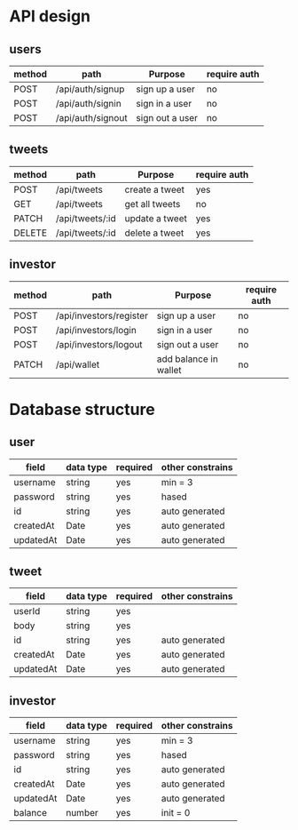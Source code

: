 # API design

## users

| method | path              | Purpose         | require auth |
| ------ | ----------------- | --------------- | ------------ |
| POST   | /api/auth/signup  | sign up a user  | no           |
| POST   | /api/auth/signin  | sign in a user  | no           |
| POST   | /api/auth/signout | sign out a user | no           |

## tweets

| method | path            | Purpose        | require auth |
| ------ | --------------- | -------------- | ------------ |
| POST   | /api/tweets     | create a tweet | yes          |
| GET    | /api/tweets     | get all tweets | no           |
| PATCH  | /api/tweets/:id | update a tweet | yes          |
| DELETE | /api/tweets/:id | delete a tweet | yes          |

## investor

| method | path                    | Purpose               | require auth |
| ------ | ----------------------- | --------------------- | ------------ |
| POST   | /api/investors/register | sign up a user        | no           |
| POST   | /api/investors/login    | sign in a user        | no           |
| POST   | /api/investors/logout   | sign out a user       | no           |
| PATCH  | /api/wallet             | add balance in wallet | no           |

# Database structure

## user

| field     | data type | required | other constrains |
| --------- | --------- | -------- | ---------------- |
| username  | string    | yes      | min = 3          |
| password  | string    | yes      | hased            |
| id        | string    | yes      | auto generated   |
| createdAt | Date      | yes      | auto generated   |
| updatedAt | Date      | yes      | auto generated   |

## tweet

| field     | data type | required | other constrains |
| --------- | --------- | -------- | ---------------- |
| userId    | string    | yes      |                  |
| body      | string    | yes      |                  |
| id        | string    | yes      | auto generated   |
| createdAt | Date      | yes      | auto generated   |
| updatedAt | Date      | yes      | auto generated   |

## investor

| field     | data type | required | other constrains |
| --------- | --------- | -------- | ---------------- |
| username  | string    | yes      | min = 3          |
| password  | string    | yes      | hased            |
| id        | string    | yes      | auto generated   |
| createdAt | Date      | yes      | auto generated   |
| updatedAt | Date      | yes      | auto generated   |
| balance   | number    | yes      | init = 0         |
